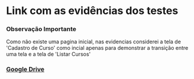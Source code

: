 # Link com as evidências dos testes

### Observação Importante
Como não existe uma pagina inicial, nas evidencias considerei a tela de 'Cadastro de Curso' como incial apenas para demonstrar a transição entre uma tela e a tela de 'Listar Cursos'

### [Google Drive](https://drive.google.com/drive/folders/1sqn20RJ1FZ5UeD5bGLWu32YF-dSgLz0x?usp=sharing)
